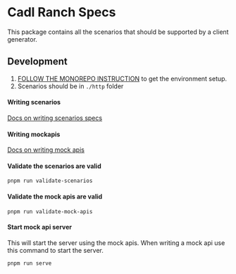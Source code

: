 # Cadl Ranch Specs

This package contains all the scenarios that should be supported by a client generator.

## Development

1. [FOLLOW THE MONOREPO INSTRUCTION](https://github.com/Azure/cadl-ranch) to get the environment setup.
2. Scenarios should be in `./http` folder

#### Writing scenarios

[Docs on writing scenarios specs](../../docs/writing-scenario-spec.md)

#### Writing mockapis

[Docs on writing mock apis](../../docs/writing-mock-apis.md)

#### Validate the scenarios are valid

```
pnpm run validate-scenarios
```

#### Validate the mock apis are valid

```
pnpm run validate-mock-apis
```

#### Start mock api server

This will start the server using the mock apis. When writing a mock api use this command to start the server.

```bash
pnpm run serve
```
